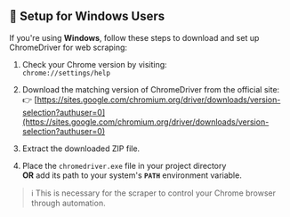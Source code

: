 ## 🔧 Setup for Windows Users

If you're using **Windows**, follow these steps to download and set up ChromeDriver for web scraping:

1. Check your Chrome version by visiting:  
   `chrome://settings/help`

2. Download the matching version of ChromeDriver from the official site:  
   👉 [https://sites.google.com/chromium.org/driver/downloads/version-selection?authuser=0](https://sites.google.com/chromium.org/driver/downloads/version-selection?authuser=0)

3. Extract the downloaded ZIP file.

4. Place the `chromedriver.exe` file in your project directory  
   **OR** add its path to your system's **`PATH`** environment variable.

> ℹ️ This is necessary for the scraper to control your Chrome browser through automation.
